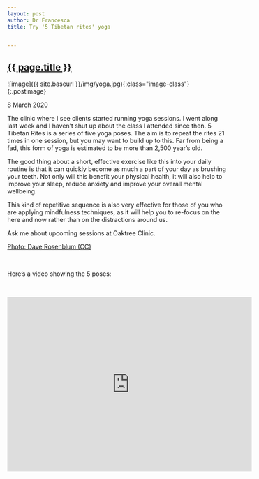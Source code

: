 ```yaml
---
layout: post
author: Dr Francesca
title: Try '5 Tibetan rites' yoga


---
```

 <h2 class="postheader"><a href="{{ site.baseurl }}/{{ page.url }}">{{ page.title }}</a></h2>


![image]({{ site.baseurl }}/img/yoga.jpg){:class="image-class"}{:.postimage}
<p class="blogdate">8 March 2020</p>

<p class="blogcopy">The clinic where I see clients started running yoga sessions. I went along last week and I haven’t shut up about the class I attended since then. 5 Tibetan Rites is a series of five yoga poses. The aim is to repeat the rites 21 times in one session, but you may want to build up to this. Far from being a fad, this form of yoga is estimated to be more than 2,500 year’s old.</p>

<p class="blogcopy">The good thing about a short, effective exercise like this into your daily routine is that it can quickly become as much a part of your day as brushing your teeth. Not only will this benefit your physical health, it will also help to improve your sleep, reduce anxiety and improve your overall mental wellbeing.</p>

<p class="blogcopy">This kind of repetitive sequence is also very effective for those of you who are applying mindfulness techniques, as it will help you to re-focus on the here and now rather than on the distractions around us. </p>

<p class="blogcopy">
Ask me about upcoming sessions at Oaktree Clinic. 
</p>

<p class="blogcopy"><a href="https://www.flickr.com/photos/daverose215/9707554768">Photo: Dave Rosenblum (CC)</a></p>
<br>
<p class="blogcopy">Here’s a video showing the 5 poses:</p>
<br>
<div class="youtube-responsive-container"><p class="blogcopy"><iframe width="560" height="400" src="https://www.youtube.com/embed/71jaJu0dc98" frameborder="0" allow="accelerometer; autoplay; encrypted-media; gyroscope; picture-in-picture" allowfullscreen></iframe></p></div>


<br>
<div class="sharethis-inline-share-buttons"></div>
<br>
